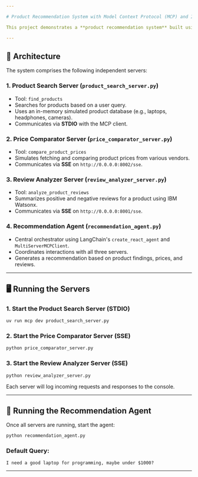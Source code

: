 ```yaml
---

# Product Recommendation System with Model Context Protocol (MCP) and IBM watsonx

This project demonstrates a **product recommendation system** built using the **Model Context Protocol (MCP)** with a **multi-server architecture**. It integrates functionalities like product search, price comparison, and review analysis, using **Server-Sent Events (SSE)** and **Standard Input/Output (STDIO)** for inter-server communication. The **review analysis** is powered by **IBM watsonx**.

---
```


## 🧱 Architecture

The system comprises the following independent servers:

### 1. **Product Search Server** (`product_search_server.py`)

* Tool: `find_products`
* Searches for products based on a user query.
* Uses an in-memory simulated product database (e.g., laptops, headphones, cameras).
* Communicates via **STDIO** with the MCP client.

### 2. **Price Comparator Server** (`price_comparator_server.py`)

* Tool: `compare_product_prices`
* Simulates fetching and comparing product prices from various vendors.
* Communicates via **SSE** on `http://0.0.0.0:8002/sse`.

### 3. **Review Analyzer Server** (`review_analyzer_server.py`)

* Tool: `analyze_product_reviews`
* Summarizes positive and negative reviews for a product using IBM Watsonx.
* Communicates via **SSE** on `http://0.0.0.0:8001/sse`.

### 4. **Recommendation Agent** (`recommendation_agent.py`)

* Central orchestrator using LangChain's `create_react_agent` and `MultiServerMCPClient`.
* Coordinates interactions with all three servers.
* Generates a recommendation based on product findings, prices, and reviews.


---

## 🖥️ Running the Servers

### 1. Start the Product Search Server (STDIO)

```bash
uv run mcp dev product_search_server.py
```

### 2. Start the Price Comparator Server (SSE)

```bash
python price_comparator_server.py
```

### 3. Start the Review Analyzer Server (SSE)

```bash
python review_analyzer_server.py
```

Each server will log incoming requests and responses to the console.

---

## 🤖 Running the Recommendation Agent

Once all servers are running, start the agent:

```bash
python recommendation_agent.py
```

### Default Query:

```
I need a good laptop for programming, maybe under $1000?
```

---
